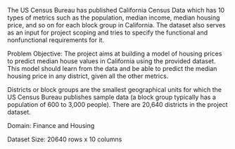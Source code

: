 The US Census Bureau has published California Census Data which has 10 types of metrics such as the population, median income, median housing price, and so on for each block group in California. The dataset also serves as an input for project scoping and tries to specify the functional and nonfunctional requirements for it.

Problem Objective:
The project aims at building a model of housing prices to predict median house values in California using the provided dataset. This model should learn from the data and be able to predict the median housing price in any district, given all the other metrics.

Districts or block groups are the smallest geographical units for which the US Census Bureau publishes sample data (a block group typically has a population of 600 to 3,000 people). There are 20,640 districts in the project dataset.

Domain: Finance and Housing

Dataset Size: 20640 rows x 10 columns
